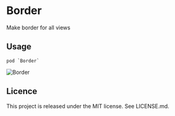 Border
==
Make border for all views

Usage
--
```
pod `Border`
```

![Border](https://raw.github.com/onmyway133/Border/master/Screenshots/screenshot1.png)


Licence
--
This project is released under the MIT license. See LICENSE.md.